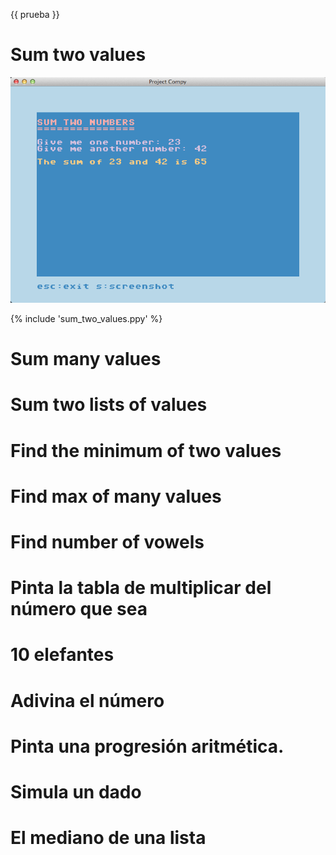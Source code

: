 
{{ prueba }}

# Sum two values

![](img/sum_two_values.png)

{% include 'sum_two_values.ppy' %}

# Sum many values

# Sum two lists of values

# Find the minimum of two values

# Find max of many values

# Find number of vowels

# Pinta la tabla de multiplicar del número que sea

# 10 elefantes

# Adivina el número

# Pinta una progresión aritmética.

# Simula un dado

# El mediano de una lista

#
